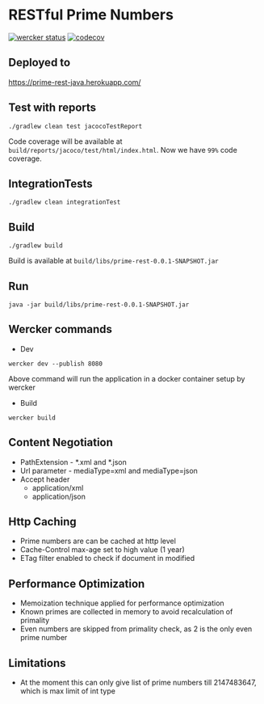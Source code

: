 # RESTful Prime Numbers

[![wercker status](https://app.wercker.com/status/b0a50c914a0d1575a3f63ef1869b32e7/s/master "wercker status")](https://app.wercker.com/project/byKey/b0a50c914a0d1575a3f63ef1869b32e7)
[![codecov](https://codecov.io/gh/WarFox/prime-rest-java/branch/master/graph/badge.svg)](https://codecov.io/gh/WarFox/prime-rest-java)


## Deployed to

https://prime-rest-java.herokuapp.com/

## Test with reports
```
./gradlew clean test jacocoTestReport
```

Code coverage will be available at  `build/reports/jacoco/test/html/index.html`.
Now we have `99%` code coverage.

## IntegrationTests
```
./gradlew clean integrationTest
```

## Build
```
./gradlew build
```

Build is available at `build/libs/prime-rest-0.0.1-SNAPSHOT.jar`

## Run

```
java -jar build/libs/prime-rest-0.0.1-SNAPSHOT.jar
```

## Wercker commands

* Dev
```
wercker dev --publish 8080
```
Above command will run the application in a docker container setup by wercker

* Build
```
wercker build
```

## Content Negotiation

- PathExtension - *.xml and *.json
- Url parameter - mediaType=xml and mediaType=json
- Accept header
    - application/xml
    - application/json

## Http Caching
- Prime numbers are can be cached at http level
- Cache-Control max-age set to high value (1 year)
- ETag filter enabled to check if document in modified

## Performance Optimization
- Memoization technique applied for performance optimization
- Known primes are collected in memory to avoid recalculation of primality
- Even numbers are skipped from primality check, as 2 is the only even prime number

## Limitations
- At the moment this can only give list of prime numbers till 2147483647,
 which is max limit of int type
